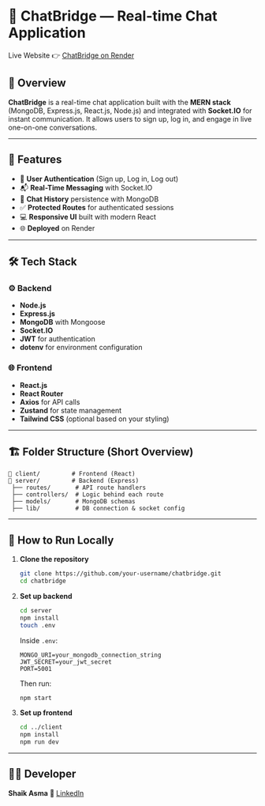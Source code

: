 
# 🧠 ChatBridge — Real-time Chat Application

Live Website 👉 [ChatBridge on Render](https://chat-bridge-zpy5.onrender.com)

## 📌 Overview

**ChatBridge** is a real-time chat application built with the **MERN stack** (MongoDB, Express.js, React.js, Node.js) and integrated with **Socket.IO** for instant communication. It allows users to sign up, log in, and engage in live one-on-one conversations.

---

## 🚀 Features

* 🔐 **User Authentication** (Sign up, Log in, Log out)
* 📬 **Real-Time Messaging** with Socket.IO
* 🧾 **Chat History** persistence with MongoDB
* ✅ **Protected Routes** for authenticated sessions
* 💻 **Responsive UI** built with modern React
* 🌐 **Deployed** on Render

---

## 🛠️ Tech Stack

### ⚙️ Backend

* **Node.js**
* **Express.js**
* **MongoDB** with Mongoose
* **Socket.IO**
* **JWT** for authentication
* **dotenv** for environment configuration

### 🌐 Frontend

* **React.js**
* **React Router**
* **Axios** for API calls
* **Zustand** for state management
* **Tailwind CSS** (optional based on your styling)

---

## 🏗️ Folder Structure (Short Overview)

```
📁 client/         # Frontend (React)
📁 server/         # Backend (Express)
 ├── routes/       # API route handlers
 ├── controllers/  # Logic behind each route
 ├── models/       # MongoDB schemas
 ├── lib/          # DB connection & socket config
```

---

## 🧪 How to Run Locally

1. **Clone the repository**

   ```bash
   git clone https://github.com/your-username/chatbridge.git
   cd chatbridge
   ```

2. **Set up backend**

   ```bash
   cd server
   npm install
   touch .env
   ```

   Inside `.env`:

   ```
   MONGO_URI=your_mongodb_connection_string
   JWT_SECRET=your_jwt_secret
   PORT=5001
   ```

   Then run:

   ```bash
   npm start
   ```

3. **Set up frontend**

   ```bash
   cd ../client
   npm install
   npm run dev
   ```

---

## 👩‍💻 Developer
**Shaik Asma**
📧 [LinkedIn](https://www.linkedin.com/in/asma-shaik-47b0ba241) 
